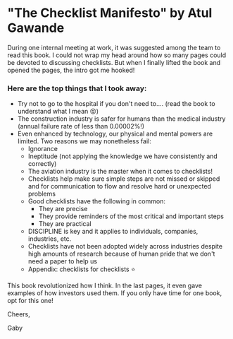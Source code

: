 # "The Checklist Manifesto" by Atul Gawande

During one internal meeting at work, it was suggested among the team to read this book. I could not wrap my head around how so many pages could be devoted to discussing checklists. But when I finally lifted the book and opened the pages, the intro got me hooked!

### Here are the top things that I took away:
- Try not to go to the hospital if you don't need to.... (read the book to understand what I mean 😝)
- The construction industry is safer for humans than the medical industry (annual failure rate of less than 0.00002%!)
- Even enhanced by technology, our physical and mental powers are limited. Two reasons we may nonetheless fail:
    - Ignorance
    - Ineptitude (not applying the knowledge we have consistently and correctly)
  - The aviation industry is the master when it comes to checklists!
  - Checklists help make sure simple steps are not missed or skipped and for communication to flow and resolve hard or unexpected problems
  - Good checklists have the following in common:
    - They are precise
    - They provide reminders of the most critical and important steps
    - They are practical
  - DISCIPLINE is key and it applies to individuals, companies, industries, etc.
  - Checklists have not been adopted widely across industries despite high amounts of research because of human pride that we don't need a paper to help us
  - Appendix: checklists for checklists ⭐
 
This book revolutionized how I think. In the last pages, it even gave examples of how investors used them. If you only have time for one book, opt for this one!

Cheers,

Gaby
